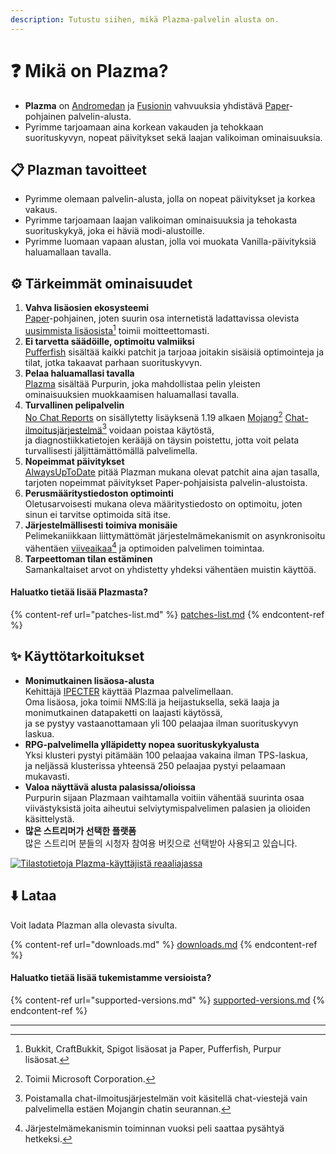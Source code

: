 ```yaml
---
description: Tutustu siihen, mikä Plazma-palvelin alusta on.
---
```


# ❓ Mikä on Plazma?

- **Plazma** on [Andromedan](https://github.com/EarendelArchived/Andromeda) ja [Fusionin](https://github.com/RuinedTechnologyUnify/Fusion) vahvuuksia yhdistävä [Paper](https://github.com/PaperMC/Paper)-pohjainen palvelin-alusta.
- Pyrimme tarjoamaan aina korkean vakauden ja tehokkaan suorituskyvyn, nopeat päivitykset sekä laajan valikoiman ominaisuuksia.

## 📋 Plazman tavoitteet <a href="#id-1" id="id-1"></a>

- Pyrimme olemaan palvelin-alusta, jolla on nopeat päivitykset ja korkea vakaus.
- Pyrimme tarjoamaan laajan valikoiman ominaisuuksia ja tehokasta suorituskykyä, joka ei häviä modi-alustoille.
- Pyrimme luomaan vapaan alustan, jolla voi muokata Vanilla-päivityksiä haluamallaan tavalla.

## ⚙️ Tärkeimmät ominaisuudet <a href="#id-2" id="id-2"></a>

1. **Vahva lisäosien ekosysteemi**\
   [Paper](https://github.com/PaperMC/Paper)-pohjainen, joten suurin osa internetistä ladattavissa olevista [uusimmista lisäosista](#user-content-fn-1)[^1] toimii moitteettomasti.
2. **Ei tarvetta säädöille, optimoitu valmiiksi**\
   [Pufferfish](https://github.com/pufferfish-gg/Pufferfish) sisältää kaikki patchit ja tarjoaa joitakin sisäisiä optimointeja ja tilat, jotka takaavat parhaan suorituskyvyn.
3. **Pelaa haluamallasi tavalla**\
   [Plazma](https://github.com/PurpurMC/Purpur) sisältää Purpurin, joka mahdollistaa pelin yleisten ominaisuuksien muokkaamisen haluamallasi tavalla.
4. **Turvallinen pelipalvelin**\
   [No Chat Reports](https://github.com/Aizistral-Studios/No-Chat-Reports) on sisällytetty lisäyksenä 1.19 alkaen
   [Mojang](#user-content-fn-2)[^2] [Chat-ilmoitusjärjestelmä](#user-content-fn-3)[^3] voidaan poistaa käytöstä,\
   ja diagnostiikkatietojen kerääjä on täysin poistettu, jotta voit pelata turvallisesti jäljittämättömällä palvelimella.
5. **Nopeimmat päivitykset**\
   [AlwaysUpToDate](https://github.com/PlazmaMC/AlwaysUpToDate) pitää Plazman mukana olevat patchit aina ajan tasalla, tarjoten nopeimmat päivitykset Paper-pohjaisista palvelin-alustoista.
6. **Perusmääritystiedoston optimointi**\
   Oletusarvoisesti mukana oleva määritystiedosto on optimoitu, joten sinun ei tarvitse optimoida sitä itse.
7. **Järjestelmällisesti toimiva monisäie**\
   Pelimekaniikkaan liittymättömät järjestelmämekanismit on asynkronisoitu vähentäen [viiveaikaa](#user-content-fn-4)[^4] ja optimoiden palvelimen toimintaa.
8. **Tarpeettoman tilan estäminen**\
   Samankaltaiset arvot on yhdistetty yhdeksi vähentäen muistin käyttöä.

#### Haluatko tietää lisää Plazmasta? <a href="#etc-1" id="etc-1"></a>

{% content-ref url="patches-list.md" %}
[patches-list.md](patches-list.md)
{% endcontent-ref %}

## ✨ Käyttötarkoitukset <a href="#id-3" id="id-3"></a>

- **Monimutkainen lisäosa-alusta**\
  Kehittäjä [IPECTER](https://github.com/IPECTER) käyttää Plazmaa palvelimellaan.\
  Oma lisäosa, joka toimii NMS:llä ja heijastuksella, sekä laaja ja monimutkainen datapaketti on laajasti käytössä,\
  ja se pystyy vastaanottamaan yli 100 pelaajaa ilman suorituskyvyn laskua.
- **RPG-palvelimella ylläpidetty nopea suorituskykyalusta**\
  Yksi klusteri pystyi pitämään 100 pelaajaa vakaina ilman TPS-laskua,\
  ja neljässä klusterissa yhteensä 250 pelaajaa pystyi pelaamaan mukavasti.
- **Valoa näyttävä alusta palasissa/olioissa**\
  Purpurin sijaan Plazmaan vaihtamalla voitiin vähentää suurinta osaa viivästyksistä
  joita aiheutui selviytymispalvelimen palasien ja olioiden käsittelystä.
- **많은 스트리머가 선택한 플랫폼**\
  많은 스트리머 분들의 시청자 참여용 버킷으로 선택받아 사용되고 있습니다.

<a href="https://bstats.org/plugin/server-implementation/Plazma/18047">
   <img src="https://badge.plazmamc.org/internal/bstats" alt="Tilastotietoja Plazma-käyttäjistä reaaliajassa">
</a>

## ⬇️ Lataa

Voit ladata Plazman alla olevasta sivulta.

{% content-ref url="downloads.md" %}
[downloads.md](downloads.md)
{% endcontent-ref %}

#### Haluatko tietää lisää tukemistamme versioista?

{% content-ref url="supported-versions.md" %}
[supported-versions.md](supported-versions.md)
{% endcontent-ref %}

***

[^1]: Bukkit, CraftBukkit, Spigot lisäosat ja Paper, Pufferfish, Purpur lisäosat.

[^2]: Toimii Microsoft Corporation.

[^3]: Poistamalla chat-ilmoitusjärjestelmän voit käsitellä chat-viestejä vain palvelimella estäen Mojangin chatin seurannan.

[^4]: Järjestelmämekanismin toiminnan vuoksi peli saattaa pysähtyä hetkeksi.
